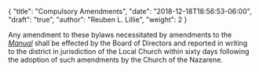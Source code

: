 {
	"title": "Compulsory Amendments",
	"date": "2018-12-18T18:56:53-06:00",
	"draft": "true",
	"author": "Reuben L. Lillie",
	"weight": 2
}

Any amendment to these bylaws necessitated by amendments to the [_Manual_][manual] shall be effected by the Board of Directors and reported in writing to the district in jurisdiction of the Local Church within sixty days following the adoption of such amendments by the Church of the Nazarene.

[manual]: http://2017.manual.nazarene.org/
